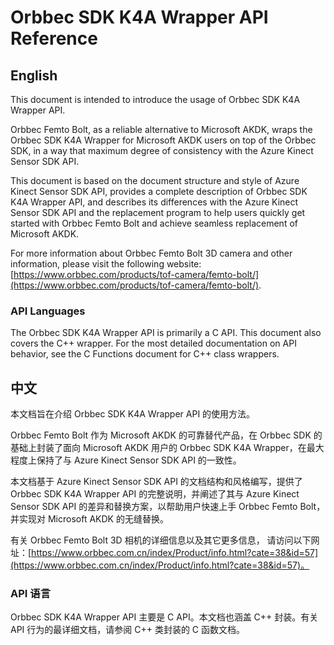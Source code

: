# Orbbec SDK K4A Wrapper API Reference

## English

This document is intended to introduce the usage of Orbbec SDK K4A Wrapper API.

Orbbec Femto Bolt, as a reliable alternative to Microsoft AKDK, wraps the Orbbec SDK K4A Wrapper for Microsoft AKDK users on top of the Orbbec SDK, in a way that maximum degree of consistency with the Azure Kinect Sensor SDK API.

This document is based on the document structure and style of Azure Kinect Sensor SDK API, provides a complete description of Orbbec SDK K4A Wrapper API, and describes its differences with the Azure Kinect Sensor SDK API and the replacement program to help users quickly get started with Orbbec Femto Bolt and achieve seamless replacement of Microsoft AKDK.

For more information about Orbbec Femto Bolt 3D camera and other information, please visit the following website:[https://www.orbbec.com/products/tof-camera/femto-bolt/](https://www.orbbec.com/products/tof-camera/femto-bolt/).

### API Languages

The Orbbec SDK K4A Wrapper API is primarily a C API. This document also covers the C++ wrapper. For the most detailed documentation on API behavior, see the C Functions document for C++ class wrappers.

## 中文

本文档旨在介绍 Orbbec SDK K4A Wrapper API 的使用方法。

Orbbec Femto Bolt 作为 Microsoft AKDK 的可靠替代产品，在 Orbbec SDK 的基础上封装了面向 Microsoft AKDK 用户的 Orbbec SDK K4A Wrapper，在最大程度上保持了与 Azure Kinect Sensor SDK API 的一致性。

本文档基于 Azure Kinect Sensor SDK API 的文档结构和风格编写，提供了 Orbbec SDK K4A Wrapper API 的完整说明，并阐述了其与 Azure Kinect Sensor SDK API 的差异和替换方案，以帮助用户快速上手 Orbbec Femto Bolt，并实现对 Microsoft AKDK 的无缝替换。

有关 Orbbec Femto Bolt 3D 相机的详细信息以及其它更多信息，
请访问以下网址：[https://www.orbbec.com.cn/index/Product/info.html?cate=38&id=57](https://www.orbbec.com.cn/index/Product/info.html?cate=38&id=57)。

### API 语言

Orbbec SDK K4A Wrapper API 主要是 C API。本文档也涵盖 C++ 封装。有关 API 行为的最详细文档，请参阅 C++ 类封装的 C 函数文档。
